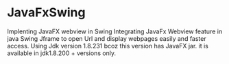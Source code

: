 # JavaFxSwing
Implenting JavaFX webview in Swing
Integrating JavaFx Webview feature in java Swing Jframe to open Url and display webpages easily and faster access.
Using Jdk version 1.8.231
bcoz this version has JavaFX jar. it is available in jdk1.8.200 + versions only.
